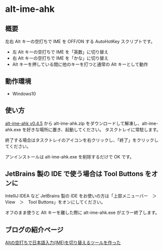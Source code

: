 # alt-ime-ahk

## 概要

左右 Alt キーの空打ちで IME を OFF/ON する AutoHotKey スクリプトです。

* 左 Alt キーの空打ちで IME を「英数」に切り替え
* 右 Alt キーの空打ちで IME を「かな」に切り替え
* Alt キーを押している間に他のキーを打つと通常の Alt キーとして動作

## 動作環境

* Windows10

## 使い方

[alt-ime-ahk v0.4.5](https://github.com/karakaram/alt-ime-ahk/releases/download/v0.4.5/alt-ime-ahk.zip) から alt-ime-ahk.zip をダウンロードして解凍し、alt-ime-ahk.exe を好きな場所に置き、起動してください。 タスクトレイに常駐します。

終了する場合はタスクトレイのアイコンを右クリックし、「終了」をクリックしてください。

アンインストールは alt-ime-ahk.exe を削除するだけで OK です。

## JetBrains 製の IDE で使う場合は Tool Buttons をオンに

IntelliJ IDEA など JetBrains 製の IDE をお使いの方は「上部メニューバー　＞　View　＞　Tool Buttons」をオンにしてください。

オフのまま使うと Alt キーを離した際に alt-ime-ahk.exe がエラー終了します。

## ブログの紹介ページ

[Altの空打ちで日本語入力(IME)を切り替えるツールを作った](http://www.karakaram.com/alt-ime-on-off/)

